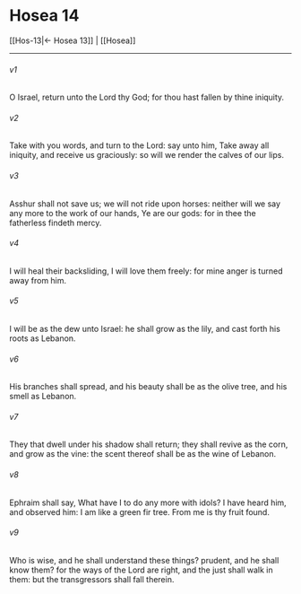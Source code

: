 # Hosea 14

[[Hos-13|← Hosea 13]] | [[Hosea]]
***

###### v1
O Israel, return unto the Lord thy God; for thou hast fallen by thine iniquity.
###### v2
Take with you words, and turn to the Lord: say unto him, Take away all iniquity, and receive us graciously: so will we render the calves of our lips.
###### v3
Asshur shall not save us; we will not ride upon horses: neither will we say any more to the work of our hands, Ye are our gods: for in thee the fatherless findeth mercy.
###### v4
I will heal their backsliding, I will love them freely: for mine anger is turned away from him.
###### v5
I will be as the dew unto Israel: he shall grow as the lily, and cast forth his roots as Lebanon.
###### v6
His branches shall spread, and his beauty shall be as the olive tree, and his smell as Lebanon.
###### v7
They that dwell under his shadow shall return; they shall revive as the corn, and grow as the vine: the scent thereof shall be as the wine of Lebanon.
###### v8
Ephraim shall say, What have I to do any more with idols? I have heard him, and observed him: I am like a green fir tree. From me is thy fruit found.
###### v9
Who is wise, and he shall understand these things? prudent, and he shall know them? for the ways of the Lord are right, and the just shall walk in them: but the transgressors shall fall therein.  
